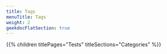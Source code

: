 ```yaml
---
title: Tags
menuTitle: Tags
weight: 2 
geekdocFlatSection: true
---
```


{{% children titlePages="Tests" titleSections="Categories" %}}

